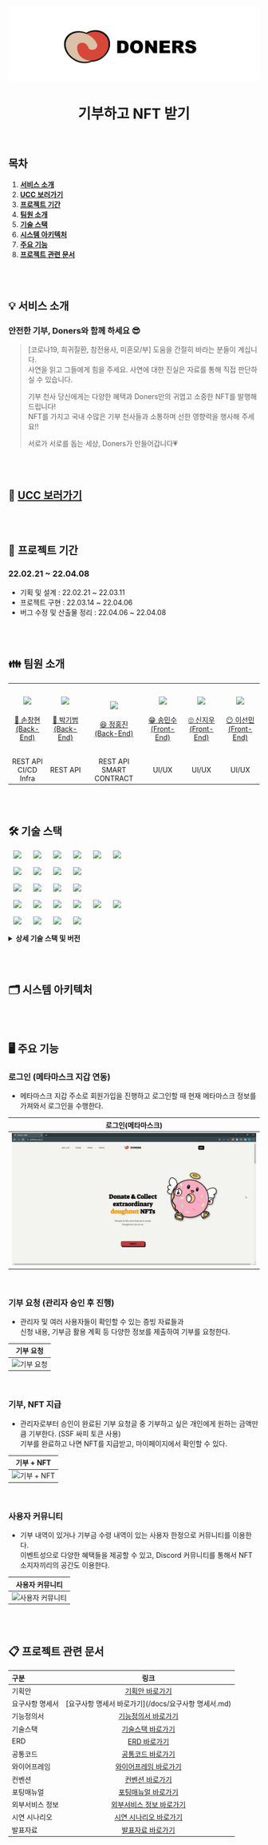 <div align="center">
  <br />
  <img src="./readme_assets/doners.png" alt="Doners" />
  <br />
  <h1>기부하고 NFT 받기</h1>
  <br />
</div>

## 목차

1. [**서비스 소개**](#1)
2. [**UCC 보러가기**](#2)
3. [**프로젝트 기간**](#3)
4. [**팀원 소개**](#4)
5. [**기술 스택**](#5)
6. [**시스템 아키텍처**](#6)
7. [**주요 기능**](#7)
8. [**프로젝트 관련 문서**](#8)

<br/><br/>

<div id="1"></div>

## 💡 서비스 소개

### 안전한 기부, Doners와 함께 하세요 😎

> [코로나19, 희귀질환, 참전용사, 미혼모/부]  도움을 간절히 바라는 분들이 계십니다. <br/>
> 사연을 읽고 그들에게 힘을 주세요. 사연에 대한 진실은 자료를 통해 직접 판단하실 수 있습니다. <br/>
> 
> 기부 천사 당신에게는 다양한 혜택과 Doners만의 귀엽고 소중한 NFT를 발행해 드립니다! <br/>
> NFT를 가지고 국내 수많은 기부 천사들과 소통하며 선한 영향력을 행사해 주세요!! <br/>
>
> 서로가 서로를 돕는 세상, Doners가 만들어갑니다💗

<br/><br/>

<div id="2"></div>

## 🎥 [UCC 보러가기]()


<br/><br/>

<div id="3"></div>

## 📆 프로젝트 기간
### 22.02.21 ~ 22.04.08
- 기획 및 설계 : 22.02.21 ~ 22.03.11
- 프로젝트 구현 : 22.03.14 ~ 22.04.06
- 버그 수정 및 산출물 정리 : 22.04.06 ~ 22.04.08


<br/><br/>

<div id="4"></div>

## 👪 팀원 소개
<table>
    <tr>
        <td height="140px" align="center"> <a href="https://github.com/">
            <img src="https://avatars.githubusercontent.com/" width="140px" /> <br><br> 👑 손창현 <br>(Back-End) </a> <br></td>
        <td height="140px" align="center"> <a href="https://github.com/">
            <img src="https://avatars.githubusercontent.com/" width="140px" /> <br><br> 🙂 박기범 <br>(Back-End) </a> <br></td>
        <td height="140px" align="center"> <a href="https://github.com/">
            <img src="https://avatars.githubusercontent.com/" width="140px" /> <br><br> 😆 정홍진 <br>(Back-End) </a> <br></td>
        <td height="140px" align="center"> <a href="https://github.com/">
            <img src="https://avatars.githubusercontent.com/" width="140px" /> <br><br> 😁 송민수 <br>(Front-End) </a> <br></td>
        <td height="140px" align="center"> <a href="https://github.com/">
            <img src="https://avatars.githubusercontent.com/" width="140px" /> <br><br> 🙄 신지우 <br>(Front-End) </a> <br></td>
        <td height="140px" align="center"> <a href="https://github.com/">
            <img src="https://avatars.githubusercontent.com/" width="140px" /> <br><br> 😶 이선민 <br>(Front-End) </a> <br></td>
    </tr>
    <tr>
        <td align="center">REST API<br/>CI/CD<br/>Infra<br/></td>
        <td align="center">REST API</td>
        <td align="center">REST API<br/>SMART CONTRACT<br/></td>
        <td align="center">UI/UX</td>
        <td align="center">UI/UX</td>
        <td align="center">UI/UX</td>
    </tr>
</table>

<br/><br/>

<div id="5"></div>

## 🛠️ 기술 스택
<img src="https://img.shields.io/badge/Java-007396?style=for-the-badge&logo=Java&logoColor=#007396" style="height : auto; margin-left : 10px; margin-right : 10px;"/> <img src="https://img.shields.io/badge/Gradle-02303A?style=for-the-badge&logo=Gradle&logoColor=white" style="height : auto; margin-left : 10px; margin-right : 10px;"/> <img src="https://img.shields.io/badge/Spring Boot-6DB33F?style=for-the-badge&logo=Spring Boot&logoColor=white" style="height : auto; margin-left : 10px; margin-right : 10px;"/> <img src="https://img.shields.io/badge/Spring Security-6DB33F?style=for-the-badge&logo=Spring Security&logoColor=white" style="height : auto; margin-left : 10px; margin-right : 10px;"/>  <img src="https://img.shields.io/badge/Swagger-85EA2D?style=for-the-badge&logo=Swagger&logoColor=black" style="height : auto; margin-left : 10px; margin-right : 10px;"/> <img src="https://img.shields.io/badge/JSON Web Tokens-000000?style=for-the-badge&logo=JSON Web Tokens&logoColor=white" style="height : auto; margin-left : 10px; margin-right : 10px;"/> <br>

<img src="https://img.shields.io/badge/Solidity-363636?style=for-the-badge&logo=Solidity&logoColor=#363636" style="height : auto; margin-left : 10px; margin-right : 10px;"/> <img src="https://img.shields.io/badge/Ethereum-3C3C3D?style=for-the-badge&logo=Ethereum&logoColor=#3C3C3D" style="height : auto; margin-left : 10px; margin-right : 10px;"/> <img src="https://img.shields.io/badge/Web3.js-F16822?style=for-the-badge&logo=Web3.js&logoColor=white" style="height : auto; margin-left : 10px; margin-right : 10px;"/> <img src="https://img.shields.io/badge/JavaScript-F7DF1E?style=for-the-badge&logo=JavaScript&logoColor=white" style="height : auto; margin-left : 10px; margin-right : 10px;"/>  <br>

<img src="https://img.shields.io/badge/Node.js-339939?style=for-the-badge&logo=Node.js&logoColor=white" style="height : auto; margin-left : 10px; margin-right : 10px;"/> <img src="https://img.shields.io/badge/React-61DAFB?style=for-the-badge&logo=React&logoColor=black" style="height : auto; margin-left : 10px; margin-right : 10px;"/> <img src="https://img.shields.io/badge/TypeScript-3178C6?style=for-the-badge&logo=TypeScript&logoColor=white" style="height : auto; margin-left : 10px; margin-right : 10px;"/> <img src="https://img.shields.io/badge/PostCSS-DD3A0A?style=for-the-badge&logo=PostCss&logoColor=white" style="height : auto; margin-left : 10px; margin-right : 10px;"/> <br>

<img src="https://img.shields.io/badge/Nginx-009639?style=for-the-badge&logo=NGINX&logoColor=white" style="height : auto; margin-left : 10px; margin-right : 10px;"/> <img src="https://img.shields.io/badge/Docker-2496ED?style=for-the-badge&logo=Docker&logoColor=white" style="height : auto; margin-left : 10px; margin-right : 10px;"/> <img src="https://img.shields.io/badge/Jenkins-D24939?style=for-the-badge&logo=Jenkins&logoColor=white" style="height : auto; margin-left : 10px; margin-right : 10px;"/> <img src="https://img.shields.io/badge/MySQL-4479A1?style=for-the-badge&logo=MySQL&logoColor=white" style="height : auto; margin-left : 10px; margin-right : 10px;"/> <img src="https://img.shields.io/badge/Ubuntu-E95420?style=for-the-badge&logo=Ubuntu&logoColor=white" style="height : auto; margin-left : 10px; margin-right : 10px;"/> <img src="https://img.shields.io/badge/Amazon S3-FA5858?style=for-the-badge&logo=Amazon S3&logoColor=white" style="height : auto; margin-left : 10px; margin-right : 10px;"/> <br>

<img src="https://img.shields.io/badge/Jira-0052CC?style=for-the-badge&logo=Jira&logoColor=white" style="height : auto; margin-left : 10px; margin-right : 10px;"/> <img src="https://img.shields.io/badge/GitLab-FCA121?style=for-the-badge&logo=GitLab&logoColor=white" style="height : auto; margin-left : 10px; margin-right : 10px;"/> <img src="https://img.shields.io/badge/Notion-000000?style=for-the-badge&logo=Notion&logoColor=white" style="height : auto; margin-left : 10px; margin-right : 10px;"/> <img src="https://img.shields.io/badge/Mattermost-0058CC?style=for-the-badge&logo=Mattermost&logoColor=white" style="height : auto; margin-left : 10px; margin-right : 10px;"/> <br>

<details><summary> <b> 상세 기술 스택 및 버전</b> </summary>

| 범위           | 기술 스택       | 상세               | 버전        |
| -------------- | --------------- | ------------------ | ----------- |
| **공통**           | 버전 컨트롤     | Gitlab             |             |
|                | 이슈 관리       | Jira               |             |
|                | 커뮤니케이션    | Mattermost, Notion |             |
| **BackEnd**        | DB              | MySQL              | 5.7         |
|                | JDK             | Zulu               | 8.33.0.1    |
|                | spring          | spring boot        | 2.6.4       |
|                | IDE             | Eclipse            | JEE 2020-06 |
|                |                 | Intellij           | 2021.03     |
|                | 빌드 툴         | Gradle             | 7.3.3       |
| **FrontEnd**       | HTML5           |                    |             |
|                | CSS3            |                    |             |
|                | JavaScript(ES6) |                    |             |
|                | TypeScript      |                    |             |
|                | React           | React              | 17.0.2      |
|                | React           | Recoil             | 0.6.1       |
|                | IDE             | Visual Studio Code |             |
|                | React           | PostCSS            |             |
| **Server**         | 서버            | AWS EC2            |             |
| **DevOps**         | CI/CD           | Docker             |             |
|                | CI/CD           | Jenkins            |             |
| **Smart-Contract** | Solidity        | Solidity           | ^0.8.0      |
|                | Truffle         | Truffle            | 5.5.6       |
|                | Web3.js         | Web3.js            | 1.7.1       |

</details>

<br/><br/>

<div id="6"></div>

## 🗂️ 시스템 아키텍처

<br/><br/>

<div id="7"></div>

## 🖥️ 주요 기능 

### 로그인 (메타마스크 지갑 연동)
- 메타마스크 지갑 주소로 회원가입을 진행하고 
  로그인할 때 현재 메타마스크 정보를 가져와서 로그인을 수행한다.

|                              로그인(메타마스크)                       |
| :---------------------------------------------------------------------------: |
|  <img src="./readme_assets/metamask_login.gif" alt="로그인(메타마스크)" />  |

<br/>

### 기부 요청 (관리자 승인 후 진행)
- 관리자 및 여러 사용자들이 확인할 수 있는 증빙 자료들과 <br>
  신청 내용, 기부금 활용 계획 등 다양한 정보를 제출하여 기부를 요청한다.

|                              기부 요청                       |
| :---------------------------------------------------------------------------: |
|  <img src="./readme_assets/donation.gif" alt="기부 요청" />  |

<br/>

### 기부, NFT 지급
- 관리자로부터 승인이 완료된 기부 요청글 중 기부하고 싶은 개인에게 원하는 금액만큼 기부한다. (SSF 싸피 토큰 사용)  <br>
  기부를 완료하고 나면 NFT를 지급받고, 마이페이지에서 확인할 수 있다.

|                              기부 + NFT                       |
| :---------------------------------------------------------------------------: |
|  <img src="./readme_assets/donate.gif" alt="기부 + NFT" />  |

<br/>

### 사용자 커뮤니티
- 기부 내역이 있거나 기부금 수령 내역이 있는 사용자 한정으로 커뮤니티를 이용한다. <br>
  이벤트성으로 다양한 혜택들을 제공할 수 있고, Discord 커뮤니티를 통해서 NFT 소지자끼리의 공간도 이용한다.

|                              사용자 커뮤니티                       |
| :---------------------------------------------------------------------------: |
|  <img src="./readme_assets/community.gif" alt="사용자 커뮤니티" />  |

<br/><br/>


<div id="8"></div>

## 📋 프로젝트 관련 문서
|  구분  |  링크  |
| :--------------- | :---------------: |
| 기획안 | [기획안 바로가기](/docs/기획안.md) |
| 요구사항 명세서 | [요구사항 명세서 바로가기](/docs/요구사항 명세서.md) |
| 기능정의서 | [기능정의서 바로가기](/docs/기능정의서.md) |
| 기술스택 | [기술스택 바로가기](/docs/기술스택.md) |
| ERD | [ERD 바로가기](/docs/ERD.md) |
| 공통코드 | [공통코드 바로가기](/docs/공통코드.md) |
| 와이어프레임 | [와이어프레임 바로가기](/docs/와이어프레임.md) |
| 컨벤션 | [컨벤션 바로가기](/docs/컨벤션.md) |
| 포팅매뉴얼 | [포팅매뉴얼 바로가기](/exec/서울_4반_A404_포팅매뉴얼.pdf) |
| 외부서비스 정보 | [외부서비스 정보 바로가기](/exec/서울_4반_A404_외부서비스정보.pdf) |
| 시연 시나리오 | [시연 시나리오 바로가기](/exec/서울_4반_A404_시연시나리오.pdf) |
| 발표자료 | [발표자료 바로가기](/docs/서울_4반_A404_발표자료.pdf) |
